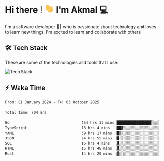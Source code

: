 # Hi there ! <img src="https://github.com/ABSphreak/ABSphreak/blob/master/gifs/Hi.gif" width="30"> I'm Akmal  💻

I'm a software developer 👨‍💻 who is passionate about technology and loves to learn new things. I'm excited to learn and collaborate with others

## 🛠️ Tech Stack

These are some of the technologies and tools that I use:

![Tech Stack](https://skillicons.dev/icons?i=typescript,nodejs,javascript,express,nest,sequelize,go,rabbitmq,python,solidity,react,vue,next,nuxtjs,webpack,vite,tailwindcss,bootstrap,css,scss,html,vercel,firebase,heroku,netlify,docker,postgresql,mongodb,redis,mysql,graphql,git,github,gitlab,vscode,figma,postman,pytorch,tensorflow,bash)

## ⚡ Waka Time
<!--START_SECTION:waka-->

```txt
From: 01 January 2024 - To: 03 October 2025

Total Time: 704 hrs

Go                                 454 hrs 31 mins ████████████████░░░░░░░░░   64.56 %
TypeScript                         78 hrs 4 mins   ██▓░░░░░░░░░░░░░░░░░░░░░░   11.09 %
YAML                               39 hrs 17 mins  █▒░░░░░░░░░░░░░░░░░░░░░░░   05.58 %
JSON                               24 hrs 55 mins  █░░░░░░░░░░░░░░░░░░░░░░░░   03.54 %
SQL                                16 hrs 4 mins   ▓░░░░░░░░░░░░░░░░░░░░░░░░   02.28 %
HTML                               15 hrs 48 mins  ▓░░░░░░░░░░░░░░░░░░░░░░░░   02.24 %
Rust                               14 hrs 20 mins  ▓░░░░░░░░░░░░░░░░░░░░░░░░   02.04 %
```

<!--END_SECTION:waka-->


